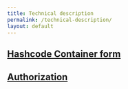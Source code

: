 ```yaml
---
title: Technical description
permalink: /technical-description/
layout: default
---
```

## [Hashcode Container form](../hashcode-container-form)

## [Authorization](../authorization)

